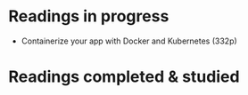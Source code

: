 # Readings in progress
- Containerize your app with Docker and Kubernetes (332p)

# Readings completed & studied